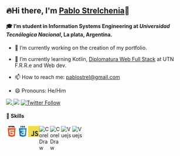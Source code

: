 ## 🔥Hi there, I'm [Pablo Strelchenia][Linkedin]👋
#### 🎓 I’m student in Information Systems Engineering at _Universidad Tecnólogica Nacional_, La plata, Argentina.

- 🔭 I’m currently working on the creation of my portfolio.
- 🌱 I’m currently learning Kotlin, [Diplomatura Web Full Stack][FullStack] at UTN F.R.R.e and Web dev.

- 📫 How to reach me: pablostrel@gmail.com
- 😄 Pronouns: He/Him
<!-- - 👯 I’m looking to collaborate on
- 🤔 I’m looking for help with
- 💬 Ask me about   -->

[<img width="30px" src=https://cdn.icon-icons.com/icons2/2429/PNG/512/whatsapp_logo_icon_147205.png /> ][WhatsApp][<img width="30px" src=https://cdn.icon-icons.com/icons2/1211/PNG/512/1491579542-yumminkysocialmedia22_83078.png />][Twitter] [![Twitter Follow](https://img.shields.io/twitter/follow/pablastrel?color=%231DA1F2&label=%40pablastrel&logo=twitter&logoColor=%231DA1F2&style=flat-square)](https://twitter.com/pablastrel)  

[WhatsApp]:https://api.whatsapp.com/send/?phone=542214371059&text&app_absent=0
[Twitter]: https://twitter.com/pablastrel
[FullStack]: https://www.elearning-total.com/campus/pluginfile.php/347666/mod_resource/content/1/Programa_Diplomatura_Programacion_Fullstack.pdf
[linkedin]: https://www.linkedin.com/in/pablo-strelchenia/

#### 🚀 Skills
<img align="left" alt="HTML5" width="30px" src="https://raw.githubusercontent.com/github/explore/80688e429a7d4ef2fca1e82350fe8e3517d3494d/topics/html/html.png" /><img align="left" alt="CSS3" width="30px" src="https://raw.githubusercontent.com/github/explore/80688e429a7d4ef2fca1e82350fe8e3517d3494d/topics/css/css.png" /><img align="left" alt="JavaScript" width="30px" src="https://raw.githubusercontent.com/github/explore/80688e429a7d4ef2fca1e82350fe8e3517d3494d/topics/javascript/javascript.png" /><img align="left" width="30px" alt="CorelDraw" src="https://seeklogo.com/images/C/corel-draw-2020-logo-270FEE465B-seeklogo.com.png" /><img align="left" width="30px" alt="CorelDraw" src="https://cdn.icon-icons.com/icons2/2415/PNG/512/bootstrap_plain_logo_icon_146619.png" /><img align="left" width="30px" alt="Vuejs" src="https://upload.wikimedia.org/wikipedia/commons/thumb/3/3f/Git_icon.svg/1200px-Git_icon.svg.png" /><img align="left" width="30px" alt="Vuejs" src="https://upload.wikimedia.org/wikipedia/commons/thumb/9/95/Vue.js_Logo_2.svg/1184px-Vue.js_Logo_2.svg.png" /> 